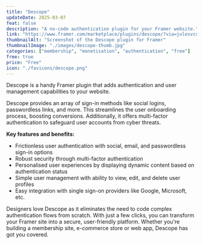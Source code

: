```yaml
---
title: "Descope"
updateDate: 2025-03-07
feat: false
description: "A no-code authentication plugin for your Framer website."
link: "https://www.framer.com/marketplace/plugins/descope/?via=julesvcode"
thumbnailAlt: "Screenshot of the Descope plugin for Framer"
thumbnailImage: "./images/descope-thumb.jpg"
categories: ["membership", "monetisation", "authentication", "free"]
free: true
price: "Free"
icon: "./favicons/descope.png"
---
```


Descope is a handy Framer plugin that adds authentication and user management capabilities to your website.

Descope provides an array of sign-in methods like social logins, passwordless links, and more. This streamlines the user onboarding process, boosting conversions. Additionally, it offers multi-factor authentication to safeguard user accounts from cyber threats.

<b>Key features and benefits:</b>

- Frictionless user authentication with social, email, and passwordless sign-in options
- Robust security through multi-factor authentication 
- Personalised user experiences by displaying dynamic content based on authentication status
- Simple user management with ability to view, edit, and delete user profiles
- Easy integration with single sign-on providers like Google, Microsoft, etc.

Designers love Descope as it eliminates the need to code complex authentication flows from scratch. With just a few clicks, you can transform your Framer site into a secure, user-friendly platform. Whether you're building a membership site, e-commerce store or web app, Descope has got you covered.